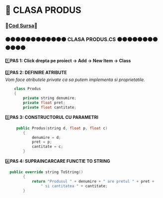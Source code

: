 # 🎯 CLASA PRODUS </br>
### 🔮[Cod Sursa](https://github.com/cristianciurea/PAW2021/blob/main/Sem6_PAW/Sem6PAW_1046/Produs.cs)🔮
### 🟠🟠🟠🟠🟠🟠🟠🟠🟠🟠🟠🟠 CLASA PRODUS.CS 🟠🟠🟠🟠🟠🟠🟠🟠🟠🟠🟠🟠
1️⃣**PAS 1: Click drepta pe proiect -> Add -> New Item -> Class**</br>

2️⃣**PAS 2: DEFINIRE ATRIBUTE**</br>
*Vom face atributele private ca sa putem implementa si proprietatile.*</br>
```cpp
    class Produs
    {
        private string denumire;
        private float pret;
        private float cantitate;
```


3️⃣**PAS 3: CONSTRUCTORUL CU PARAMETRI**</br>
```cpp
     public Produs(string d, float p, float c)
        {
            denumire = d;
            pret = p;
            cantitate = c;
        }

```

4️⃣**PAS 4: SUPRAINCARCARE FUNCTIE TO STRING**</br>

```cpp
  public override string ToString()
        {
            return "Produsul " + denumire + " are pretul " + pret +
                " si cantitatea " + cantitate;
        }
```

